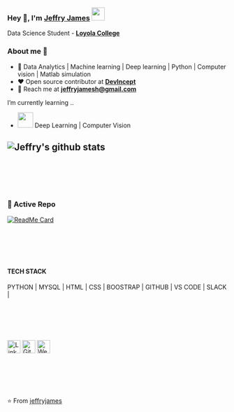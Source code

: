 
### Hey 👋, I'm [Jeffry James]() <img src="https://github.com/TheDudeThatCode/TheDudeThatCode/blob/master/Assets/Developer.gif" width="30px">



Data Science Student - **[Loyola College](https://www.loyolacollege.edu/)** 



### About me :eyes:

- :dart: Data Analytics | Machine learning | Deep learning | Python | Computer vision | Matlab simulation   
- :heart: Open source contributor at **[DevIncept](https://devincept.codes/contribute.html)**
- :e-mail: Reach me at  **[jeffryjamesh@gmail.com](jeffryjamesh@gmail.com)**

I’m currently learning ..
- <img src="https://raw.githubusercontent.com/alexnaiman/alexnaiman/master/resources/ml.png" height="35px" /> Deep Learning | Computer Vision

![Jeffry's github stats](https://github-readme-stats.vercel.app/api?username=jeffryjames&show_icons=true&hide_border=true&theme=dracula)
---
<br><br><br><br>

### 👀 Active Repo
[![ReadMe Card](https://github-readme-stats.vercel.app/api/pin/?username=jeffryjames&repo=TensorFlow-Course&theme=radical "TensorFlow-Course")](https://github.com/jeffryjames/TensorFlow-Course)

<br><br><br><br>

#### TECH STACK

PYTHON | MYSQL | HTML | CSS | BOOSTRAP | GITHUB | VS CODE | SLACK |              

<br><br><br><br>
  

 <a href="https://www.linkedin.com/in/jeffryjames/" target="_blank"><img src="https://raw.githubusercontent.com/arturssmirnovs/arturssmirnovs/master/in.png" alt="LinkedIn" width="30"></a> 
 <a href="https://github.com/jeffryjames?tab=repositories" target="_blank"><img src="https://raw.githubusercontent.com/arturssmirnovs/arturssmirnovs/master/git.png" alt="GitHub" width="30"></a> 
<a href="https://jeffryjames.github.io/" target="_blank"><img src="https://raw.githubusercontent.com/arturssmirnovs/arturssmirnovs/master/www.png" alt="Website" width="30"></a>
  



<br><br><br><br>




        

⭐️ From [jeffryjames](https://github.com/jeffryjames)


